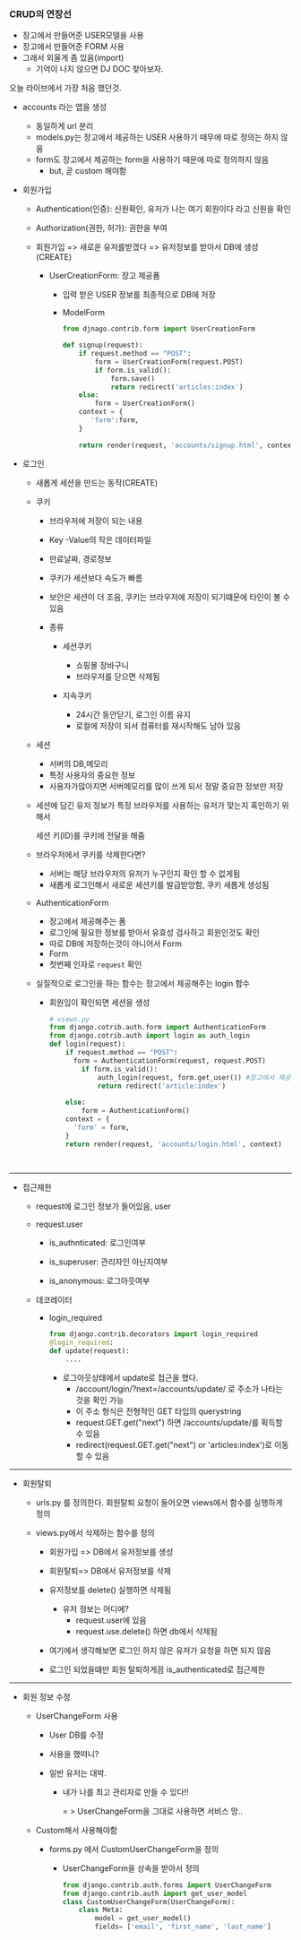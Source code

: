 

### CRUD의 연장선

- 장고에서 만들어준 USER모델을 사용
- 장고에서 만들어준 FORM 사용
- 그래서 외울게 좀 있음(import)
  - 기억이 나지 않으면 DJ DOC 찾아보자.



오늘 라이브에서 가장 처음 했던것.



- accounts 라는 앱을 생성
  - 동일하게 url 분리
  - models.py는 장고에서 제공하는 USER 사용하기 때무에 따로 정의는 하지 않음
  - form도 장고에서 제공하는 form을 사용하기 때문에 따로 정의하지 않음
    - but,  곧 custom 해야함

- 회원가입

  - Authentication(인증): 신원확인, 유저가 나는 여기 회원이다 라고 신원을 확인
  - Authorization(권한, 허가): 권한을 부여

  - 회원가입 => 새로운 유저를받겠다 => 유저정보를 받아서 DB에 생성(CREATE)

    - UserCreationForm: 장고 제공폼

      - 입력 받은 USER 정보를 최종적으로 DB에 저장

      - ModelForm

        ```python
        from djnago.contrib.form import UserCreationForm
        
        def signup(request):
            if request.method == "POST":
            	form = UserCreationForm(request.POST)
            	if form.is_valid():
            		form.save()
            		return redirect('articles:index')
            else:
                form = UserCreationForm()
            context = {
               'form':form,
            }
            
            return render(request, 'accounts/signup.html', context)
        
        ```

        



- 로그인

  - 새롭게 세션을 만드는 동작(CREATE)

  - 쿠키

    - 브라우저에 저장이 되는 내용

    - Key -Value의 작은 데이터파일

    - 만료날짜, 경로정보

    - 쿠키가 세션보다 속도가 빠름

    - 보안은 세션이 더 조음, 쿠키는 브라우저에 저장이 되기떄문에 타인이 볼 수 있음

    - 종류

      - 세션쿠키
        - 쇼핑몰 장바구니
        - 브라우저를 닫으면 삭제됨

      - 지속쿠키
        - 24시간 동안닫기, 로그인 이름 유지
        - 로컬에 저장이 되서 컴퓨터를 재시작해도 남아 있음

  - 세션
    - 서버의 DB,메모리
    - 특정 사용자의 중요한 정보
    - 사용자가많아지면 서버메모리를 많이 쓰게 되서 정말 중요한 정보만 저장 

  - 세션에 담긴 유저 정보가 특정 브라우저를 사용하는 유저가 맞는지 혹인하기 위해서

    세션 키(ID)를 쿠키에 전달을 해줌

  - 브라우저에서 쿠키를 삭제한다면?
    - 서버는 해당 브라우저의 유저가 누구인지 확인 할 수 없게됨 
    - 새롭게 로그인해서 새로운 세션키를 발급받앙함, 쿠키 새롭게 생성됨

  

  - AuthenticationForm
    - 장고에서 제공해주는 폼
    - 로그인에 필요한 정보를 받아서 유효성 검사하고 회원인것도 확인
    - 따로 DB에 저장하는것이 아니어서 Form
    - Form 
    - 첫번째 인자로 `request` 확인

  - 실질적으로 로그인을 하는 함수는 장고에서 제공해주는 login 함수

    - 회원임이 확인되면 세션을 생성

      ```python
      # views.py
      from django.cotrib.auth.form import AuthenticationForm
      from django.cotrib.auth import login as auth_login
      def login(request):
          if request.method == "POST":
          	form = AuthenticationForm(request, request.POST)
              if form.is_valid():
                  auth_login(request, form.get_user()) #장고에서 제공해주는 함수
                  return redirect('article:index')
              
          else:
              form = AuthenticationForm()
          context = {
      		'form' = form,
          }
          return render(request, 'accounts/login.html', context)
              
             
      ```

      

---

- 접근제한

  - request에 로그인 정보가 들어있음, user

  - request.user

    - is_authnticated: 로그인여부

    - is_superuser: 관리자인 아닌지여부
    - is_anonymous: 로그아웃여부

  - 데코레이터

    - login_required

      ```python
      from django.contrib.decorators import login_required
      @login_required:
      def update(request):
          ....
      ```

      - 로그아웃상태에서 update로 접근을 했다.
        - /account/login/?next=/accounts/update/ 로 주소가 나타는 것을 확인 가능
        - 이 주소 형식은 전형적인 GET 타입의 querystring
        - request.GET.get("next") 하면 /accounts/update/를 획득할 수 있음
        - redirect(request.GET.get("next") or 'articles:index')로 이동할 수 있음

---

- 회원탈퇴

  - urls.py 를 정의한다. 회원탈퇴 요청이 들어오면 views에서 함수를 실행하게 정의

  - views.py에서 삭제하는 함수를 정의

    - 회원가입 => DB에서 유저정보를 생성
    - 회원탈퇴=> DB에서 유저정보를 삭제
    - 유저정보를 delete() 실행하면 삭제됨
      - 유저 정보는 어디에?
        - request.user에 있음
        - request.use.delete() 하면 db에서 삭제됨

    - 여기에서 생각해보면 로그인 하지 않은 유저가 요청을 하면 되지 않음
    - 로그인 되었을떄만 회원 탈퇴하게끔 is_authenticated로 접근제한

---

- 회원 정보 수정

  - UserChangeForm 사용

    - User DB를 수정

    - 사용을 했떠니?

    - 일반 유저는 대박.

      - 내가 나를 최고 관리자로 만들 수 있다!!

         = > UserChangeForm을 그대로 사용하면 서비스 망..

  - Custom해서 사용해야함

    - forms.py 에서 CustomUserChangeForm을 정의

      - UserChangeForm을 상속을 받아서 정의

        ```python
        from django.contrib.auth.forms import UserChangeForm
        from django.contrib.auth import get_user_model
        class CustomUserChangeForm(UserChangeForm):
            class Meta:
                model = get_user_model()
                fields= ['email', 'first_name', 'last_name']
        ```

        